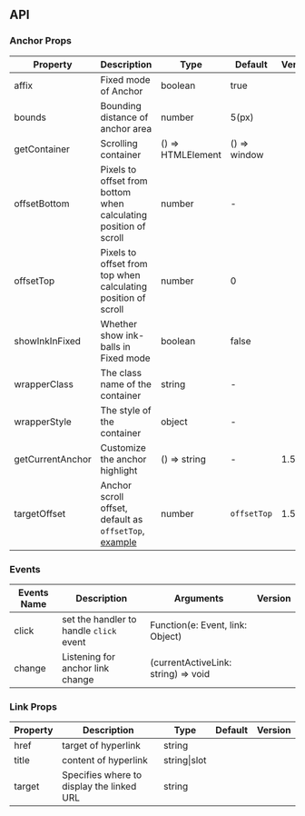 ## API

### Anchor Props

| Property | Description | Type | Default | Version |
| --- | --- | --- | --- | --- |
| affix | Fixed mode of Anchor | boolean | true |  |
| bounds | Bounding distance of anchor area | number | 5(px) |  |
| getContainer | Scrolling container | () => HTMLElement | () => window |  |
| offsetBottom | Pixels to offset from bottom when calculating position of scroll | number | - |  |
| offsetTop | Pixels to offset from top when calculating position of scroll | number | 0 |  |
| showInkInFixed | Whether show ink-balls in Fixed mode | boolean | false |  |
| wrapperClass | The class name of the container | string | - |  |
| wrapperStyle | The style of the container | object | - |  |
| getCurrentAnchor | Customize the anchor highlight | () => string | - | 1.5.0 |
| targetOffset | Anchor scroll offset, default as `offsetTop`, [example](#components-anchor-demo-targetOffset) | number | `offsetTop` | 1.5.0 |

### Events

| Events Name | Description | Arguments | Version |
| --- | --- | --- | --- |
| click | set the handler to handle `click` event | Function(e: Event, link: Object) |  |
| change | Listening for anchor link change | (currentActiveLink: string) => void |  | 1.5.0 |

### Link Props

| Property | Description                               | Type         | Default | Version |
| -------- | ----------------------------------------- | ------------ | ------- | ------- |
| href     | target of hyperlink                       | string       |         |         |
| title    | content of hyperlink                      | string\|slot |         |         |
| target   | Specifies where to display the linked URL | string       |         |         |
